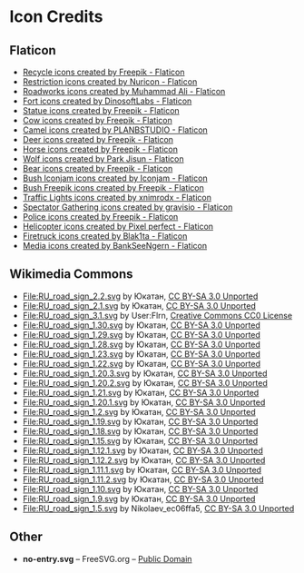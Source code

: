 # Icon Credits

## Flaticon

- [Recycle icons created by Freepik - Flaticon](https://www.flaticon.com/free-icons/recycle)
- [Restriction icons created by Nuricon - Flaticon](https://www.flaticon.com/free-icons/restriction)
- [Roadworks icons created by Muhammad Ali - Flaticon](https://www.flaticon.com/free-icons/roadworks)
- [Fort icons created by DinosoftLabs - Flaticon](https://www.flaticon.com/free-icons/fort)
- [Statue icons created by Freepik - Flaticon](https://www.flaticon.com/free-icons/statue)
- [Cow icons created by Freepik - Flaticon](https://www.flaticon.com/free-icons/cow)
- [Camel icons created by PLANBSTUDIO - Flaticon](https://www.flaticon.com/free-icons/camel)
- [Deer icons created by Freepik - Flaticon](https://www.flaticon.com/free-icons/deer)
- [Horse icons created by Freepik - Flaticon](https://www.flaticon.com/free-icons/horse)
- [Wolf icons created by Park Jisun - Flaticon](https://www.flaticon.com/free-icons/wolf)
- [Bear icons created by Freepik - Flaticon](https://www.flaticon.com/free-icons/bear)
- [Bush Iconjam icons created by Iconjam - Flaticon](https://www.flaticon.com/free-icons/bush)
- [Bush Freepik icons created by Freepik - Flaticon](https://www.flaticon.com/free-icons/bush)
- [Traffic Lights icons created by xnimrodx - Flaticon](https://www.flaticon.com/free-icons/traffic-lights)
- [Spectator Gathering icons created by gravisio - Flaticon](https://www.flaticon.com/free-icons/family-gathering)
- [Police icons created by Freepik - Flaticon](https://www.flaticon.com/free-icons/police)
- [Helicopter icons created by Pixel perfect - Flaticon](https://www.flaticon.com/free-icons/helicopter)
- [Firetruck icons created by Blak1ta - Flaticon](https://www.flaticon.com/free-icons/firetruck)
- [Media icons created by BankSeeNgern - Flaticon](https://www.flaticon.com/free-icons/music-and-multimedia)

## Wikimedia Commons

- [File:RU_road_sign_2.2.svg](https://commons.wikimedia.org/wiki/File:RU_road_sign_2.2.svg) by Юкатан, [CC BY-SA 3.0 Unported](https://creativecommons.org/licenses/by-sa/3.0/deed.en)
- [File:RU_road_sign_2.1.svg](https://commons.wikimedia.org/wiki/File:RU_road_sign_2.1.svg) by Юкатан, [CC BY-SA 3.0 Unported](https://creativecommons.org/licenses/by-sa/3.0/deed.en)
- [File:RU_road_sign_3.1.svg](https://commons.wikimedia.org/wiki/File:RU_road_sign_3.1.svg) by User:Flrn, [Creative Commons CC0 License](https://creativecommons.org/publicdomain/zero/1.0/)
- [File:RU_road_sign_1.30.svg](https://commons.wikimedia.org/wiki/File:RU_road_sign_1.30.svg) by Юкатан, [CC BY-SA 3.0 Unported](https://creativecommons.org/licenses/by-sa/3.0/deed.en)
- [File:RU_road_sign_1.29.svg](https://commons.wikimedia.org/wiki/File:RU_road_sign_1.29.svg) by Юкатан, [CC BY-SA 3.0 Unported](https://creativecommons.org/licenses/by-sa/3.0/deed.en)
- [File:RU_road_sign_1.28.svg](https://commons.wikimedia.org/wiki/File:RU_road_sign_1.28.svg) by Юкатан, [CC BY-SA 3.0 Unported](https://creativecommons.org/licenses/by-sa/3.0/deed.en)
- [File:RU_road_sign_1.23.svg](https://commons.wikimedia.org/wiki/File:RU_road_sign_1.23.svg) by Юкатан, [CC BY-SA 3.0 Unported](https://creativecommons.org/licenses/by-sa/3.0/deed.en)
- [File:RU_road_sign_1.22.svg](https://commons.wikimedia.org/wiki/File:RU_road_sign_1.22.svg) by Юкатан, [CC BY-SA 3.0 Unported](https://creativecommons.org/licenses/by-sa/3.0/deed.en)
- [File:RU_road_sign_1.20.3.svg](https://commons.wikimedia.org/wiki/File:RU_road_sign_1.20.3.svg) by Юкатан, [CC BY-SA 3.0 Unported](https://creativecommons.org/licenses/by-sa/3.0/deed.en)
- [File:RU_road_sign_1.20.2.svg](https://commons.wikimedia.org/wiki/File:RU_road_sign_1.20.2.svg) by Юкатан, [CC BY-SA 3.0 Unported](https://creativecommons.org/licenses/by-sa/3.0/deed.en)
- [File:RU_road_sign_1.21.svg](https://commons.wikimedia.org/wiki/File:RU_road_sign_1.21.svg) by Юкатан, [CC BY-SA 3.0 Unported](https://creativecommons.org/licenses/by-sa/3.0/deed.en)
- [File:RU_road_sign_1.20.1.svg](https://commons.wikimedia.org/wiki/File:RU_road_sign_1.20.1.svg) by Юкатан, [CC BY-SA 3.0 Unported](https://creativecommons.org/licenses/by-sa/3.0/deed.en)
- [File:RU_road_sign_1.2.svg](https://commons.wikimedia.org/wiki/File:RU_road_sign_1.2.svg) by Юкатан, [CC BY-SA 3.0 Unported](https://creativecommons.org/licenses/by-sa/3.0/deed.en)
- [File:RU_road_sign_1.19.svg](https://commons.wikimedia.org/wiki/File:RU_road_sign_1.19.svg) by Юкатан, [CC BY-SA 3.0 Unported](https://creativecommons.org/licenses/by-sa/3.0/deed.en)
- [File:RU_road_sign_1.18.svg](https://commons.wikimedia.org/wiki/File:RU_road_sign_1.18.svg) by Юкатан, [CC BY-SA 3.0 Unported](https://creativecommons.org/licenses/by-sa/3.0/deed.en)
- [File:RU_road_sign_1.15.svg](https://commons.wikimedia.org/wiki/File:RU_road_sign_1.15.svg) by Юкатан, [CC BY-SA 3.0 Unported](https://creativecommons.org/licenses/by-sa/3.0/deed.en)
- [File:RU_road_sign_1.12.1.svg](https://commons.wikimedia.org/wiki/File:RU_road_sign_1.12.1.svg) by Юкатан, [CC BY-SA 3.0 Unported](https://creativecommons.org/licenses/by-sa/3.0/deed.en)
- [File:RU_road_sign_1.12.2.svg](https://commons.wikimedia.org/wiki/File:RU_road_sign_1.12.2.svg) by Юкатан, [CC BY-SA 3.0 Unported](https://creativecommons.org/licenses/by-sa/3.0/deed.en)
- [File:RU_road_sign_1.11.1.svg](https://commons.wikimedia.org/wiki/File:RU_road_sign_1.11.1.svg) by Юкатан, [CC BY-SA 3.0 Unported](https://creativecommons.org/licenses/by-sa/3.0/deed.en)
- [File:RU_road_sign_1.11.2.svg](https://commons.wikimedia.org/wiki/File:RU_road_sign_1.11.2.svg) by Юкатан, [CC BY-SA 3.0 Unported](https://creativecommons.org/licenses/by-sa/3.0/deed.en)
- [File:RU_road_sign_1.10.svg](https://commons.wikimedia.org/wiki/File:RU_road_sign_1.10.svg) by Юкатан, [CC BY-SA 3.0 Unported](https://creativecommons.org/licenses/by-sa/3.0/deed.en)
- [File:RU_road_sign_1.9.svg](https://commons.wikimedia.org/wiki/File:RU_road_sign_1.9.svg) by Юкатан, [CC BY-SA 3.0 Unported](https://creativecommons.org/licenses/by-sa/3.0/deed.en)
- [File:RU_road_sign_1.5.svg](https://commons.wikimedia.org/wiki/File:RU_road_sign_1.5.svg) by Nikolaev_ec06ffa5, [CC BY-SA 3.0 Unported](https://creativecommons.org/licenses/by-sa/3.0/deed.en)

## Other

- **no-entry.svg** – FreeSVG.org – [Public Domain](https://creativecommons.org/publicdomain/zero/1.0/)
